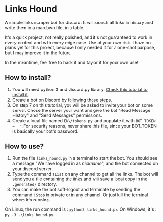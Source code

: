 # Links Hound
A simple links scraper bot for discord. It will search all links in history and write them in a mardown file, in a table.

It's a quick project, not really polished, and it's not guaranteed to work in every context and with every edge case. 
Use at your own risk.
I have no plans yet for this project, because I only needed it for a one-shot purpose, but I may improve it in the future.

In the meantime, feel free to hack it and taylor it for your own use!

## How to install?
1. You will need python 3 and discord.py library. [Check this tutorial to install it](https://discordpy.readthedocs.io/en/latest/intro.html#installing). 
2. Create a bot on Discord by [following those steps](https://discordpy.readthedocs.io/en/stable/discord.html).
3. On step 7 on this tutorial, you will be asked to invite your bot on some server. Chose the server your want and give the bot "Read Message History" and "Send Messages" permissions.
4. Create a local file named `ENV/tokens.py`, and populate it with `BOT_TOKEN = ''`. For security reasons, never share this file, since your BOT_TOKEN is basically your bot's password.

## How to use?
1. Run the file `links_hound.py` in a terminal to start the bot. You should see a message "We have logged in as *nickname*", and the bot connected on your discord server.
2. Type the command `!List` on any channel to get all the links. The bot will send you a file containing the links and will save a local copy in the `.generated/` directory.
3. You can make the bot soft-logout and terminate by sending the command `!Stop` in private or in any channel. Or just kill the terminal where it's running.

On Linux, the run command is : `python3 links_hound.py`.
On Windows, it's : `py -3 .\links_hound.py`.